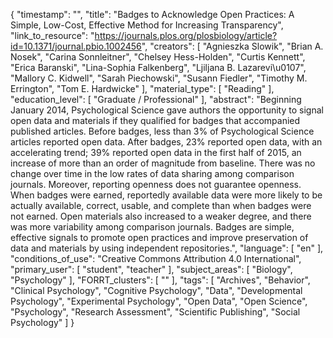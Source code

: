 {
    "timestamp": "",
    "title": "Badges to Acknowledge Open Practices: A Simple, Low-Cost, Effective Method for Increasing Transparency",
    "link_to_resource": "https://journals.plos.org/plosbiology/article?id=10.1371/journal.pbio.1002456",
    "creators": [
        "Agnieszka Slowik",
        "Brian A. Nosek",
        "Carina Sonnleitner",
        "Chelsey Hess-Holden",
        "Curtis Kennett",
        "Erica Baranski",
        "Lina-Sophia Falkenberg",
        "Ljiljana B. Lazarevi\u0107",
        "Mallory C. Kidwell",
        "Sarah Piechowski",
        "Susann Fiedler",
        "Timothy M. Errington",
        "Tom E. Hardwicke"
    ],
    "material_type": [
        "Reading"
    ],
    "education_level": [
        "Graduate / Professional"
    ],
    "abstract": "Beginning January 2014, Psychological Science gave authors the opportunity to signal open data and materials if they qualified for badges that accompanied published articles. Before badges, less than 3% of Psychological Science articles reported open data. After badges, 23% reported open data, with an accelerating trend; 39% reported open data in the first half of 2015, an increase of more than an order of magnitude from baseline. There was no change over time in the low rates of data sharing among comparison journals. Moreover, reporting openness does not guarantee openness. When badges were earned, reportedly available data were more likely to be actually available, correct, usable, and complete than when badges were not earned. Open materials also increased to a weaker degree, and there was more variability among comparison journals. Badges are simple, effective signals to promote open practices and improve preservation of data and materials by using independent repositories.",
    "language": [
        "en"
    ],
    "conditions_of_use": "Creative Commons Attribution 4.0 International",
    "primary_user": [
        "student",
        "teacher"
    ],
    "subject_areas": [
        "Biology",
        "Psychology"
    ],
    "FORRT_clusters": [
        ""
    ],
    "tags": [
        "Archives",
        "Behavior",
        "Clinical Psychology",
        "Cognitive Psychology",
        "Data",
        "Developmental Psychology",
        "Experimental Psychology",
        "Open Data",
        "Open Science",
        "Psychology",
        "Research Assessment",
        "Scientific Publishing",
        "Social Psychology"
    ]
}
